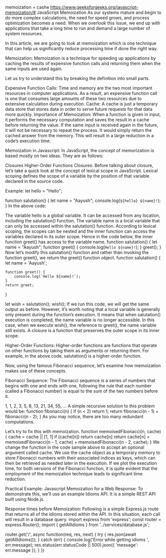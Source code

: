 memoization = cashe
https://www.geeksforgeeks.org/javascript-memoization/#
JavaScript Memoization
As our systems mature and begin to do more complex calculations, the need for speed grows, and process optimization becomes a need. When we overlook this issue, we end up with applications that take a long time to run and demand a large number of system resources.

In this article, we are going to look at memoization which is one technique that can help us significantly reduce processing time if done the right way.

Memoization: Memoization is a technique for speeding up applications by caching the results of expensive function calls and returning them when the same inputs are used again.

Let us try to understand this by breaking the definition into small parts.

Expensive Function Calls: Time and memory are the two most important resources in computer applications. As a result, an expensive function call is one that consumes large amounts of these two resources due to extensive calculation during execution.
Cache: A cache is just a temporary data store that stores data in order to serve future requests for that data more quickly.
Importance of Memoization: When a function is given in input, it performs the necessary computation and saves the result in a cache before returning the value. If the same input is received again in the future, it will not be necessary to repeat the process. It would simply return the cached answer from the memory. This will result in a large reduction in a code’s execution time.

Memoization in Javascript: In JavaScript, the concept of memorization is based mostly on two ideas. They are as follows:

Closures
Higher-Order Functions
Closures: Before talking about closure, let’s take a quick look at the concept of lexical scope in JavaScript. Lexical scoping defines the scope of a variable by the position of that variable declared in the source code.

Example:
let hello = "Hello";

function salutation() {
let name = "Aayush";
console.log(`${hello} ${name}!`);
}
In the above code:

The variable hello is a global variable. It can be accessed from any location, including the salutation() function.
The variable name is a local variable that can only be accessed within the salutation() function.
According to lexical scoping, the scopes can be nested and the inner function can access the variables declared in its outer scope. Hence in the code below, the inner function greet() has access to the variable name.
function salutation() {
let name = "Aayush";
function greet() {
console.log(`Hello ${name}!`);
}
greet();
}
Now let’s modify this salutation() function and rather than invoking the function greet(), we return the greet() function object.
function salutation() {
let name = 'Aayush';

    function greet() {
    	console.log(`Hello ${name}!`);
    }
    return greet;

}

let wish = salutation();
wish();
If we run this code, we will get the same output as before. However, it’s worth noting that a local variable is generally only present during the function’s execution. It means that when salutation() execution is completed, the name variable is no longer accessible. In this case, when we execute wish(), the reference to greet(), the name variable still exists. A closure is a function that preserves the outer scope in its inner scope.

Higher-Order Functions: Higher-order functions are functions that operate on other functions by taking them as arguments or returning them. For example, in the above code, salutation() is a higher-order function.

Now, using the famous Fibonacci sequence, let’s examine how memoization makes use of these concepts.

Fibonacci Sequence: The Fibonacci sequence is a series of numbers that begins with one and ends with one, following the rule that each number (called a Fibonacci number) is equal to the sum of the two numbers before it.

1, 1, 2, 3, 5, 8, 13, 21, 34, 55, ...
A simple recursive solution to this problem would be:
function fibonacci(n) {
if (n < 2)
return 1;
return fibonacci(n - 1) + fibonacci(n - 2);
}
As you may notice, there are too many redundant computations.

Let’s try to fix this with memoization.
function memoisedFibonacci(n, cache) {
cache = cache || [1, 1]
if (cache[n])
return cache[n]
return cache[n] = memoisedFibonacci(n - 1, cache) +
memoisedFibonacci(n - 2, cache);
}
We change the function in the code sample above to accept an optional argument called cache. We use the cache object as a temporary memory to store Fibonacci numbers with their associated indices as keys, which can then be retrieved as needed later in the execution.
If we plot the execution time, for both versions of the Fibonacci function, it is quite evident that the employment of the memoization technique leads to significant time reduction.

Practical Example: Javascript Memoization for a Web Response: To demonstrate this, we’ll use an example Idioms API. It is a simple REST API built using Node.js.

Response times before Memoization: Following is a simple Express.js route that returns all of the idioms stored within the API. In this situation, each call will result in a database query.
import express from 'express';
const router = express.Router();
import { getAllIdioms } from '../services/database.js';

router.get('/', async function(req, res, next) {
try {
res.json(await getAllIdioms());
} catch (err) {
console.log('Error while getting idioms ', err.message);
res.status(err.statusCode || 500).json({
'message': err.message
});
}
})
